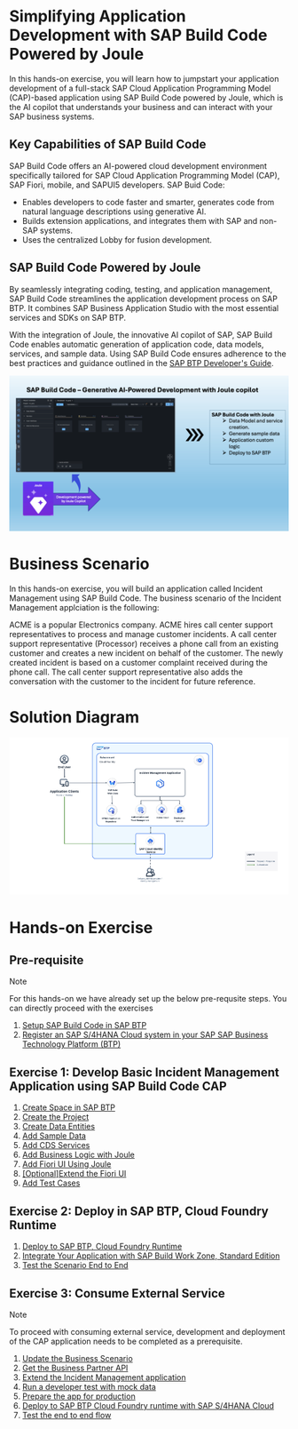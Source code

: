 # Simplifying Application Development with SAP Build Code Powered by Joule

In this hands-on exercise, you will learn how to jumpstart your application development of a full-stack SAP Cloud Application Programming Model (CAP)-based application using SAP Build Code powered by Joule, which is the AI copilot that understands your business and can interact with your SAP business systems.


## Key Capabilities of SAP Build Code

SAP Build Code offers an AI-powered cloud development environment specifically tailored for SAP Cloud Application Programming Model (CAP), SAP Fiori, mobile, and SAPUI5 developers. SAP Buid Code:
- Enables developers to code faster and smarter, generates code from natural language descriptions using generative AI.
- Builds extension applications, and integrates them with SAP and non-SAP systems.
- Uses the centralized Lobby for fusion development.

## SAP Build Code Powered by Joule

By seamlessly integrating coding, testing, and application management, SAP Build Code streamlines the application development process on SAP BTP. It combines SAP Business Application Studio with the most essential services and SDKs on SAP BTP.

With the integration of Joule, the innovative AI copilot of SAP, SAP Build Code enables automatic generation of application code, data models, services, and sample data. Using SAP Build Code ensures adherence to the best practices and guidance outlined in the [SAP BTP Developer's Guide](https://help.sap.com/docs/btp/btp-developers-guide/btp-developers-guide?version=Cloud).

![build code with joule](images/build-code.png)

# Business Scenario

In this hands-on exercise, you will build an application called Incident Management using SAP Build Code. The business scenario of the Incident Management applciation is the following:

ACME is a popular Electronics company. ACME hires call center support representatives to process and manage customer incidents. A call center support representative (Processor) receives a phone call from an existing customer and creates a new incident on behalf of the customer. The newly created incident is based on a customer complaint received during the phone call. The call center support representative also adds the conversation with the customer to the incident for future reference.

# Solution Diagram

![Solution Diagram](images/Solution-Diagram.png)

# Hands-on Exercise

## Pre-requisite
> [!Note]
> For this hands-on we have already set up the below pre-requsite steps. You can directly proceed with  the exercises

1. [Setup SAP Build Code  in SAP BTP](./document/prerequisites.md)
2. [Register an SAP S/4HANA Cloud system in your SAP SAP Business Technology Platform (BTP)](./document/add-remote-service/s4hana-cloud-to-btp-connectivity.md)


## Exercise 1: Develop Basic Incident Management Application using SAP Build Code CAP

1. [Create Space in SAP BTP](./document/create-space.md)
2. [Create the Project](./document/create-full-stack-project.md)
3. [Create Data Entities](./document/create-data-entities.md)
4. [Add Sample Data](./document/enhance-sample-data.md)
5. [Add CDS Services](./document/generate-service.md)
6. [Add Business Logic with Joule](./document/custom-logic.md)
7. [Add Fiori UI Using Joule](./document/fiori-ui.md)
8. [[Optional]Extend the Fiori UI](./document/extend-fiori-ui.md)
9. [Add Test Cases](./document/testcase.md)

## Exercise 2: Deploy in SAP BTP, Cloud Foundry Runtime

1. [Deploy to SAP BTP, Cloud Foundry Runtime](./document/deploy-cf.md)
2. [Integrate Your Application with SAP Build Work Zone, Standard Edition](./document/integrate-workzone.md) 
3. [Test the Scenario End to End](./document/e2e-testing.md)

## Exercise 3: Consume External Service

> [!Note]
> To proceed with consuming external service, development and deployment of the CAP application needs to be completed as a prerequisite.

1. [Update the Business Scenario](./document/add-remote-service/README.md)
2. [Get the Business Partner API](./document/add-remote-service/explore-apis-and-events.md)
3. [Extend the Incident Management аpplication](./document/add-remote-service/extend-app-cf.md)
4. [Run a developer test with mock data](./document/add-remote-service/test-with-mock.md)
5. [Prepare the app for production](./document/add-remote-service/prep-for-prod.md)
6. [Deploy to SAP BTP Cloud Foundry runtime with SAP S/4HANA Cloud](./document/add-remote-service/deploy-to-cf.md)
7. [Test the end to end flow](./document/add-remote-service/test-the-app.md)